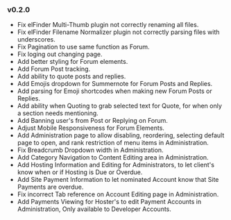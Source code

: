 ### v0.2.0
- Fix elFinder Multi-Thumb plugin not correctly renaming all files.
- Fix elFinder Filename Normalizer plugin not correctly parsing files with underscores.
- Fix Pagination to use same function as Forum.
- Fix loging out changing page.
- Add better styling for Forum elements.
- Add Forum Post tracking.
- Add ability to quote posts and replies.
- Add Emojis dropdown for Summernote for Forum Posts and Replies.
- Add parsing for Emoji shortcodes when making new Forum Posts or Replies.
- Add ability when Quoting to grab selected text for Quote, for when only a section needs mentioning.
- Add Banning user's from Post or Replying on Forum.
- Adjust Mobile Responsiveness for Forum Elements.
- Add Administration page to allow disabling, reordering, selecting default page to open, and rank restriction of menu items in Administration.
- Fix Breadcrumb Dropdown width in Administration.
- Add Category Navigation to Content Editing area in Administration.
- Add Hosting Information and Editing for Administrators, to let client's know when or if Hosting is Due or Overdue.
- Add Site Payment Information to let nominated Account know that Site Payments are overdue.
- Fix incorrect Tab reference on Account Editing page in Administration.
- Add Payments Viewing for Hoster's to edit Payment Accounts in Administration, Only available to Developer Accounts.
